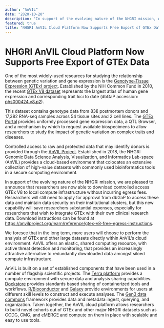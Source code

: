 ```yaml
---
author: "AnVIL"
date: "2020-10-20"
description: "In support of the evolving nature of the NHGRI mission, we are pleased to announce that researchers are now able to download controlled access GTEx V8 to local compute infrastructure without incurring egress fees."
featured: true
title: "NHGRI AnVIL Cloud Platform Now Supports Free Export of GTEx Data"
---
```


# NHGRI AnVIL Cloud Platform Now Supports Free Export of GTEx Data

One of the most widely-used resources for studying the relationship between genetic variation and gene expression is the [Genotype-Tissue Expression (GTEx) project][1]. Established by the NIH Common Fund in 2010, the recent [GTEx V8 dataset][2] represents the largest atlas of human gene expression and corresponding trait loci to date (dbGaP accession: [phs000424.v8.p2][3]).
 
 This dataset contains genotype data from 838 postmortem donors and 17,382 RNA-seq samples across 54 tissue sites and 2 cell lines. The [GTEx Portal][4] provides uniformly processed gene expression data, a QTL Browser, and a mechanism by which to request available biospecimens to allow researchers to study the impact of genetic variation on complex traits and diseases.

Controlled access to raw and protected data that may identify donors is provided through the [AnVIL Project][5]. Established in 2018, the NHGRI Genomic Data Science Analysis, Visualization, and Informatics Lab-space (AnVIL) provides a cloud-based environment that colocates an extensive collection of high-value datasets with commonly used bioinformatics tools in a secure computing environment.

In support of the evolving nature of the NHGRI mission, we are pleased to announce that researchers are now able to download controlled access GTEx V8 to local compute infrastructure without incurring egress fees. Researchers will still need to apply for approval from dbGaP to access these data and maintain data security on their institutional clusters, but this new capability will save researchers substantial expenses, especially for researchers that wish to integrate GTEx with their own clinical research data. Download instructions can be found at <https://anvilproject.org/learn/reference/gtex-v8-free-egress-instructions>.

We foresee that in the long term, more users will choose to perform the analysis of GTEx and other large datasets directly within AnVIL’s cloud environment.  AnVIL offers an elastic, shared computing resource, with active threat detection and monitoring, that provides an increasingly attractive alternative to redundantly downloaded data amongst siloed compute infrastructure.

AnVIL is built on a set of established components that have been used in a number of flagship scientific projects. The [Terra platform][6] provides a compute environment with secure data and analysis sharing capabilities. [Dockstore][7] provides standards based sharing of containerized tools and workflows. [R/Bioconductor][8] and [Galaxy][9] provide environments for users at different skill levels to construct and execute analyses. The [Gen3 data commons][10] framework provides data and metadata ingest, querying, and organization. Taken together, the AnVIL cloud platform allows researchers to build novel cohorts out of GTEx and other major NHGRI datasets such as [CCDG][11], [CMG][12], and [eMERGE][13] and compute on them in place with scalable and easy to use tools.

[1]: https://www.genome.gov/Funded-Programs-Projects/Genotype-Tissue-Expression-Project
[2]: https://science.sciencemag.org/content/369/6509/1318
[3]: https://www.ncbi.nlm.nih.gov/projects/gap/cgi-bin/study.cgi?study_id=phs000424
[4]: https://gtexportal.org
[5]: https://anvilproject.org
[6]: https://anvil.terra.bio
[7]: https://dockstore.org
[8]: https://www.bioconductor.org
[9]: https://galaxyproject.org
[10]: https://gen3.theanvil.io
[11]: https://www.genome.gov/Funded-Programs-Projects/NHGRI-Genome-Sequencing-Program/Centers-for-Common-Disease-Genomics
[12]: https://www.genome.gov/Funded-Programs-Projects/NHGRI-Genome-Sequencing-Program/Centers-for-Mendelian-Genomics-CMG
[13]: https://www.genome.gov/Funded-Programs-Projects/Electronic-Medical-Records-and-Genomics-Network-eMERGE
